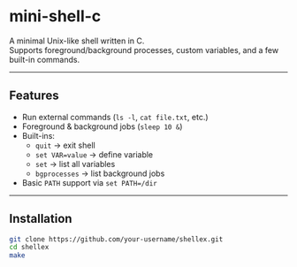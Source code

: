 # mini-shell-c

A minimal Unix-like shell written in C.  
Supports foreground/background processes, custom variables, and a few built-in commands.

---

## Features
- Run external commands (`ls -l`, `cat file.txt`, etc.)
- Foreground & background jobs (`sleep 10 &`)
- Built-ins:
  - `quit` → exit shell
  - `set VAR=value` → define variable
  - `set` → list all variables
  - `bgprocesses` → list background jobs
- Basic `PATH` support via `set PATH=/dir`

---

## Installation
```bash
git clone https://github.com/your-username/shellex.git
cd shellex
make
